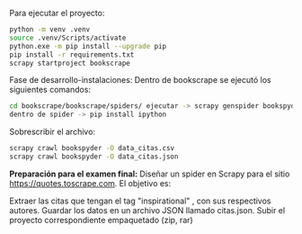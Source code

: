 Para ejecutar el proyecto:
```bash
python -m venv .venv
source .venv/Scripts/activate
python.exe -m pip install --upgrade pip
pip install -r requirements.txt 
scrapy startproject bookscrape
```
Fase de desarrollo-instalaciones:
Dentro de bookscrape se ejecutó los siguientes comandos:
```bash
cd bookscrape/bookscrape/spiders/ ejecutar -> scrapy genspider bookspyder quotes.toscrape.com
dentro de spider -> pip install ipython
```

Sobrescribir el archivo:
```bash
scrapy crawl bookspyder -O data_citas.csv
scrapy crawl bookspyder -O data_citas.json
```

**Preparación para el examen final:**
Diseñar un spider en Scrapy para el sitio https://quotes.toscrape.com. El objetivo es: 

Extraer las citas que tengan el tag "inspirational" , con sus respectivos autores. 
Guardar los datos en un archivo JSON llamado citas.json.
Subir el proyecto correspondiente empaquetado (zip, rar)